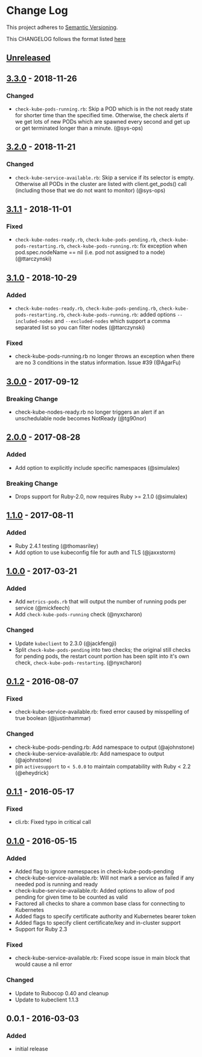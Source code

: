 # Change Log
This project adheres to [Semantic Versioning](http://semver.org/).

This CHANGELOG follows the format listed [here ](https://github.com/sensu-plugins/community/blob/master/HOW_WE_CHANGELOG.md)

## [Unreleased]

## [3.3.0] - 2018-11-26
### Changed
 - `check-kube-pods-running.rb`: Skip a POD which is in the not ready state for shorter time than the specified time. Otherwise, the check alerts if we get lots of new PODs which are spawned every second and get up or get terminated longer than a minute. (@sys-ops)


## [3.2.0] - 2018-11-21
### Changed
 - `check-kube-service-available.rb`: Skip a service if its selector is empty. Otherwise all PODs in the cluster are listed with client.get_pods() call (including those that we do not want to monitor) (@sys-ops)

## [3.1.1] - 2018-11-01
### Fixed
 - `check-kube-nodes-ready.rb`, `check-kube-pods-pending.rb`, `check-kube-pods-restarting.rb`, `check-kube-pods-running.rb`: fix exception when pod.spec.nodeName == nil (i.e. pod not assigned to a node) (@ttarczynski)

## [3.1.0] - 2018-10-29
### Added
 - `check-kube-nodes-ready.rb`, `check-kube-pods-pending.rb`, `check-kube-pods-restarting.rb`, `check-kube-pods-running.rb`: added options `--included-nodes` and `--excluded-nodes` which support a comma separated list so you can filter nodes (@ttarczynski)

### Fixed
- check-kube-pods-running.rb no longer throws an exception when there are no 3 conditions in the status information. Issue #39 (@AgarFu)

## [3.0.0] - 2017-09-12
### Breaking Change
 - check-kube-nodes-ready.rb no longer triggers an alert if an unschedulable node becomes NotReady (@tg90nor)

## [2.0.0] - 2017-08-28
### Added
 - Add option to explicitly include specific namespaces (@simulalex)

### Breaking Change
 - Drops support for Ruby-2.0, now requires Ruby >= 2.1.0 (@simulalex)

## [1.1.0] - 2017-08-11
### Added
- Ruby 2.4.1 testing (@thomasriley)
- Add option to use kubeconfig file for auth and TLS (@jaxxstorm)

## [1.0.0] - 2017-03-21
### Added
- Add `metrics-pods.rb` that will output the number of running pods per service (@mickfeech)
- Add `check-kube-pods-running` check (@nyxcharon)

### Changed
- Update `kubeclient` to 2.3.0 (@jackfengji)
- Split `check-kube-pods-pending` into two checks; the original still checks for
pending pods, the restart count portion has been split into it's own check, `check-kube-pods-restarting`. (@nyxcharon)

## [0.1.2] - 2016-08-07
### Fixed
- check-kube-service-available.rb: fixed error caused by misspelling of true boolean (@justinhammar)

### Changed
- check-kube-pods-pending.rb: Add namespace to output (@ajohnstone)
- check-kube-service-available.rb: Add namespace to output (@ajohnstone)
- pin `activesupport` to `< 5.0.0` to maintain compatability with Ruby < 2.2 (@eheydrick)

## [0.1.1] - 2016-05-17
### Fixed
- cli.rb: Fixed typo in critical call

## [0.1.0] - 2016-05-15
### Added
- Added flag to ignore namespaces in check-kube-pods-pending
- check-kube-service-available.rb: Will not mark a service as failed if any needed pod is running and ready
- check-kube-service-available.rb: Added options to allow of pod pending for given time to be counted as valid
- Factored all checks to share a common base class for connecting to Kubernetes
- Added flags to specify certificate authority and Kubernetes bearer token
- Added flags to specify client certificate/key and in-cluster support
- Support for Ruby 2.3

### Fixed
- check-kube-service-available.rb: Fixed scope issue in main block that would cause a nil error

### Changed
- Update to Rubocop 0.40 and cleanup
- Update to kubeclient 1.1.3

## 0.0.1 - 2016-03-03
### Added
- initial release

[Unreleased]: https://github.com/sensu-plugins/sensu-plugins-kubernetes/compare/3.3.0...HEAD
[3.3.0]: https://github.com/sensu-plugins/sensu-plugins-kubernetes/compare/3.2.0...3.3.0
[3.2.0]: https://github.com/sensu-plugins/sensu-plugins-kubernetes/compare/3.1.1...3.2.0
[3.1.1]: https://github.com/sensu-plugins/sensu-plugins-kubernetes/compare/3.1.0...3.1.1
[3.1.0]: https://github.com/sensu-plugins/sensu-plugins-kubernetes/compare/3.0.1...3.1.0
[3.0.1]: https://github.com/sensu-plugins/sensu-plugins-kubernetes/compare/3.0.0...3.0.0.1
[3.0.0]: https://github.com/sensu-plugins/sensu-plugins-kubernetes/compare/2.0.0...3.0.0
[2.0.0]: https://github.com/sensu-plugins/sensu-plugins-kubernetes/compare/1.1.0...2.0.0
[1.1.0]: https://github.com/sensu-plugins/sensu-plugins-kubernetes/compare/1.0.0...1.1.0
[1.0.0]: https://github.com/sensu-plugins/sensu-plugins-kubernetes/compare/0.1.2...1.0.0
[0.1.2]: https://github.com/sensu-plugins/sensu-plugins-kubernetes/compare/0.1.1...0.1.2
[0.1.1]: https://github.com/sensu-plugins/sensu-plugins-kubernetes/compare/0.1.0...0.1.1
[0.1.0]: https://github.com/sensu-plugins/sensu-plugins-kubernetes/compare/0.0.1...0.1.0
